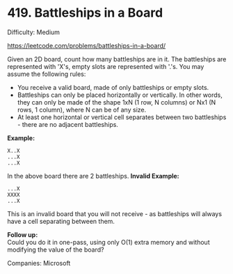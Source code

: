 # 419. Battleships in a Board

Difficulty: Medium

https://leetcode.com/problems/battleships-in-a-board/

Given an 2D board, count how many battleships are in it. The battleships are represented with 'X's, empty slots are represented with '.'s. You may assume the following rules:

* You receive a valid board, made of only battleships or empty slots.
* Battleships can only be placed horizontally or vertically. In other words, they can only be made of the shape 1xN (1 row, N columns) or Nx1 (N rows, 1 column), where N can be of any size.
* At least one horizontal or vertical cell separates between two battleships - there are no adjacent battleships.

**Example:**  
```
X..X
...X
...X
```
In the above board there are 2 battleships.
**Invalid Example:**  
```
...X
XXXX
...X
```
This is an invalid board that you will not receive - as battleships will always have a cell separating between them.

**Follow up:**  
Could you do it in one-pass, using only O(1) extra memory and without modifying the value of the board?

Companies: Microsoft
